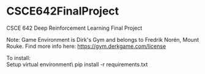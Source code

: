 # CSCE642FinalProject
CSCE 642 Deep Reinforcement Learning Final Project

Note: Game Environment is Dirk's Gym and belongs to Fredrik Norén, Mount Rouke. Find more info here: https://gym.derkgame.com/license

To install:\
Setup virtual environment\ 
pip install -r requirements.txt